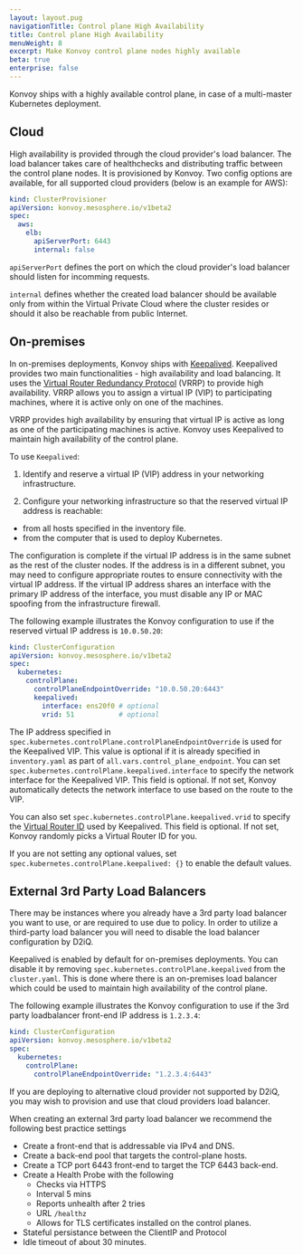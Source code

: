 ```yaml
---
layout: layout.pug
navigationTitle: Control plane High Availability
title: Control plane High Availability
menuWeight: 8
excerpt: Make Konvoy control plane nodes highly available
beta: true
enterprise: false
---
```


<!-- markdownlint-disable MD004 MD007 MD025 MD030 -->

Konvoy ships with a highly available control plane, in case of a multi-master Kubernetes deployment.

## Cloud

High availability is provided through the cloud provider's load balancer.
The load balancer takes care of healthchecks and distributing traffic between the control plane nodes.
It is provisioned by Konvoy. Two config options are available, for all supported cloud providers (below is an example for AWS):

```yaml
kind: ClusterProvisioner
apiVersion: konvoy.mesosphere.io/v1beta2
spec:
  aws:
    elb:
      apiServerPort: 6443
      internal: false
```

`apiServerPort` defines the port on which the cloud provider's load balancer should listen for incomming requests.

`internal` defines whether the created load balancer should be available only from within the Virtual Private Cloud where the cluster resides or should it also be reachable from public Internet.

## On-premises

In on-premises deployments, Konvoy ships with [Keepalived][keepalived].
Keepalived provides two main functionalities - high availability and load balancing.
It uses the [Virtual Router Redundancy Protocol][vrrp] (VRRP) to provide high availability.
VRRP allows you to assign a virtual IP (VIP) to participating machines, where it is active only on one of the machines.

VRRP provides high availability by ensuring that virtual IP is active as long as one of the participating machines is active.
Konvoy uses Keepalived to maintain high availability of the control plane.

To use `Keepalived`:

1. Identify and reserve a virtual IP (VIP) address in your networking infrastructure.

1. Configure your networking infrastructure so that the reserved virtual IP address is reachable:

-   from all hosts specified in the inventory file.
-   from the computer that is used to deploy Kubernetes.

The configuration is complete if the virtual IP address is in the same subnet as the rest of the cluster nodes.
If the address is in a different subnet, you may need to configure appropriate routes to ensure connectivity with the virtual IP address.
If the virtual IP address shares an interface with the primary IP address of the interface, you must disable any IP or MAC spoofing from the infrastructure firewall.

The following example illustrates the Konvoy configuration to use if the reserved virtual IP address is `10.0.50.20`:

```yaml
kind: ClusterConfiguration
apiVersion: konvoy.mesosphere.io/v1beta2
spec:
  kubernetes:
    controlPlane:
      controlPlaneEndpointOverride: "10.0.50.20:6443"
      keepalived:
        interface: ens20f0 # optional
        vrid: 51           # optional
```

The IP address specified in `spec.kubernetes.controlPlane.controlPlaneEndpointOverride` is used for the Keepalived VIP.
This value is optional if it is already specified in `inventory.yaml` as part of `all.vars.control_plane_endpoint`.
You can set `spec.kubernetes.controlPlane.keepalived.interface` to specify the network interface for the Keepalived VIP.
This field is optional. If not set, Konvoy automatically detects the network interface to use based on the route to the VIP.

You can also set `spec.kubernetes.controlPlane.keepalived.vrid` to specify the [Virtual Router ID][keepalived_conf] used by Keepalived.
This field is optional. If not set, Konvoy randomly picks a Virtual Router ID for you.

If you are not setting any optional values, set `spec.kubernetes.controlPlane.keepalived: {}` to enable the default values.

## External 3rd Party Load Balancers

There may be instances where you already have a 3rd party load balancer you want to use, or are required to use due to policy. In order to utilize a third-party load balancer you will need to disable the load balancer configuration by D2iQ.

Keepalived is enabled by default for on-premises deployments. You can disable it by removing `spec.kubernetes.controlPlane.keepalived` from the `cluster.yaml`.
This is done where there is an on-premises load balancer which could be used to maintain high availability of the control plane.

The following example illustrates the Konvoy configuration to use if the 3rd party loadbalancer front-end IP address is `1.2.3.4`:

```yaml
kind: ClusterConfiguration
apiVersion: konvoy.mesosphere.io/v1beta2
spec:
  kubernetes:
    controlPlane:
      controlPlaneEndpointOverride: "1.2.3.4:6443"
```

If you are deploying to alternative cloud provider not supported by D2iQ, you may wish to provision and use that cloud providers load balancer.

When creating an external 3rd party load balancer we recommend the following best practice settings

* Create a front-end that is addressable via IPv4 and DNS.
* Create a back-end pool that targets the control-plane hosts.
* Create a TCP port 6443 front-end to target the TCP 6443 back-end.
* Create a Health Probe with the following
  * Checks via HTTPS 
  * Interval 5 mins
  * Reports unhealth after 2 tries
  * URL `/healthz`
  * Allows for TLS certificates installed on the control planes.
* Stateful persistance between the ClientIP and Protocol  
* Idle timeout of about 30 minutes.
  


[keepalived]: https://www.keepalived.org/doc/introduction.html
[keepalived_conf]: https://www.keepalived.org/doc/configuration_synopsis.html
[vrrp]: https://en.wikipedia.org/wiki/Virtual_Router_Redundancy_Protocol
